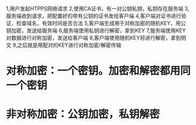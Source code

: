 1,用户发起HTPPS网络请求
2,使用CA证书，有一对公钥私钥，私钥存在服务端
3,服务端收到请求，把配置好的带有公钥的证书发给客户端
4,客户端对证书进行验证，检查域名，有效时间是否合法
5,客户端生成用于对称加密的随机KEY，用公钥加密，发送给服务端
6,服务端使用私钥进行解密，拿到KEY
7,服务端使用KEY对数据进行对称加密，发送给客户端
8,客户端使用随机KEY将进行解密，拿到明文
9,之后就是用配对的KEY进行对称加密/解密传输

# 对称加密：一个密钥。加密和解密都用同一个密钥
# 非对称加密：公钥加密，私钥解密